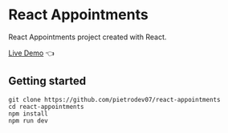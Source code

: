 # React Appointments

React Appointments project created with React.

[Live Demo](https://react-appointments-pietrodev07.vercel.app) :point_left:

## Getting started

```
git clone https://github.com/pietrodev07/react-appointments
cd react-appointments
npm install
npm run dev
```
